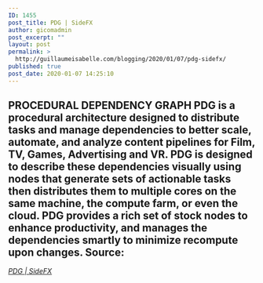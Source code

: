 ```yaml
---
ID: 1455
post_title: PDG | SideFX
author: gicomadmin
post_excerpt: ""
layout: post
permalink: >
  http://guillaumeisabelle.com/blogging/2020/01/07/pdg-sidefx/
published: true
post_date: 2020-01-07 14:25:10
---
```

## PROCEDURAL DEPENDENCY GRAPH PDG is a procedural architecture designed to distribute tasks and manage dependencies to better scale, automate, and analyze content pipelines for Film, TV, Games, Advertising and VR. PDG is designed to describe these dependencies visually using nodes that generate sets of actionable tasks then distributes them to multiple cores on the same machine, the compute farm, or even the cloud. PDG provides a rich set of stock nodes to enhance productivity, and manages the dependencies smartly to minimize recompute upon changes. Source: 

*[PDG | SideFX][1]*

 [1]: https://www.sidefx.com/products/pdg/